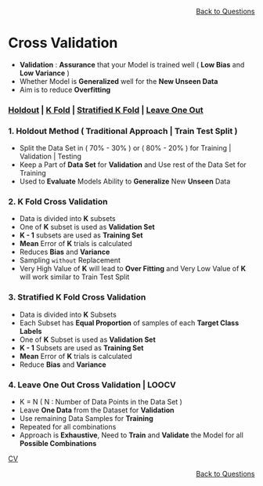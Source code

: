 <p align='right'><a align="right" href="https://github.com/KIRANKUMAR7296/Library/blob/main/Interview.md">Back to Questions</a></p>

# Cross Validation
- **Validation** : **Assurance** that your Model is trained well ( **Low Bias** and **Low Variance** ) 
- Whether Model is **Generalized** well for the **New Unseen Data**
- Aim is to reduce **Overfitting**

<h3><a href='#hold'>Holdout</a> | <a href='#kfold'>K Fold</a> | <a href='#skfold'>Stratified K Fold</a> | <a href='#loocv'>Leave One Out</a> </h3>

<h3 name='hold'> 1. Holdout Method ( Traditional Approach | Train Test Split )</h3>

- Split the Data Set in ( 70% - 30% ) or ( 80% - 20% ) for Training | Validation | Testing 
- Keep a Part of **Data Set** for **Validation** and Use rest of the Data Set for Training
- Used to **Evaluate** Models Ability to **Generalize** New **Unseen** Data

<h3 name='kfold'> 2. K Fold Cross Validation</h3>

- Data is divided into **K** subsets
- One of **K** subset is used as **Validation Set**
- **K - 1** subsets are used as **Training Set**
- **Mean** Error of **K** trials is calculated
- Reduces **Bias** and **Variance**
- Sampling `without` Replacement
- Very High Value of **K** will lead to **Over Fitting** and Very Low Value of **K** will work similar to Train Test Split

<h3 name='skfold'> 3. Stratified K Fold Cross Validation</h3>

- Data is divided into **K** Subsets
- Each Subset has **Equal Proportion** of samples of each **Target Class Labels**
- One of **K** Subset is used as **Validation Set**
- **K - 1** Subsets are used as **Training Set**
- **Mean** Error of **K** trials is calculated
- Reduce **Bias** and **Variance**

<h3 name='loocv'> 4. Leave One Out Cross Validation | LOOCV</h3>

- K = N ( N : Number of Data Points in the Data Set )
- Leave **One Data** from the Dataset for **Validation**
- Use remaining Data Samples for **Training**
- Repeated for all combinations
- Approach is **Exhaustive**, Need to **Train** and **Validate** the Model for all **Possible Combinations**

[CV](https://amueller.github.io/ml-training-intro/slides/03-cross-validation-grid-search.html#21)

<p align='right'><a align="right" href="https://github.com/KIRANKUMAR7296/Library/blob/main/Interview.md">Back to Questions</a></p>
